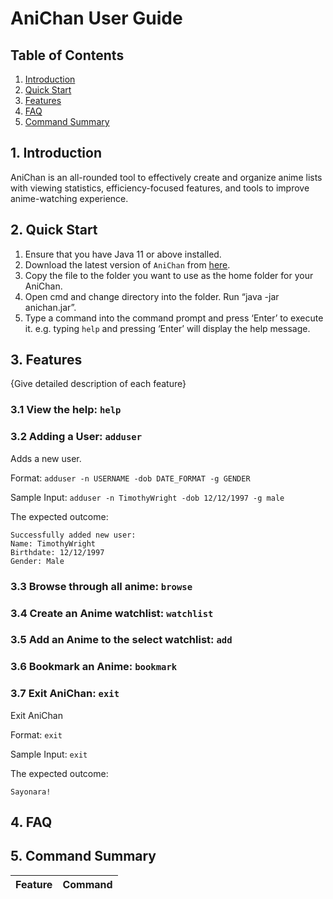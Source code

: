 
# AniChan User Guide
## Table of Contents
1. [Introduction](#1-introduction)
1. [Quick Start](#2-quick-start)
1. [Features](#3-features)
1. [FAQ](#4-faq)
1. [Command Summary](#5-command-summary)

## 1. Introduction

AniChan is an all-rounded tool to effectively create and organize anime lists with viewing statistics, efficiency-focused features, and tools to improve anime-watching experience.

## 2. Quick Start

1. Ensure that you have Java 11 or above installed.
1. Download the latest version of `AniChan` from [here](http://link.to/duke).
1. Copy the file to the folder you want to use as the home folder for your AniChan.
1. Open cmd and change directory into the folder. Run “java -jar anichan.jar”.
1. Type a command into the command prompt and press ‘Enter’ to execute it. e.g. typing `help` and pressing ‘Enter’ will display the help message.


## 3. Features 

{Give detailed description of each feature}
### 3.1 View the help: `help`

### 3.2 Adding a User: `adduser`
Adds a new user.

Format: `adduser -n USERNAME -dob DATE_FORMAT -g GENDER`

Sample Input: `adduser -n TimothyWright -dob 12/12/1997 -g male`

The expected outcome:

    Successfully added new user: 
    Name: TimothyWright
    Birthdate: 12/12/1997
    Gender: Male


### 3.3 Browse through all anime: `browse`

### 3.4 Create an Anime watchlist: `watchlist`

### 3.5 Add an Anime to the select watchlist: `add`

### 3.6 Bookmark an Anime: `bookmark`

### 3.7 Exit AniChan: `exit`
Exit AniChan 

Format: `exit`

Sample Input: `exit`

The expected outcome:
```
Sayonara!
```
## 4. FAQ

## 5. Command Summary

|Feature|Command|
|---    |---|
